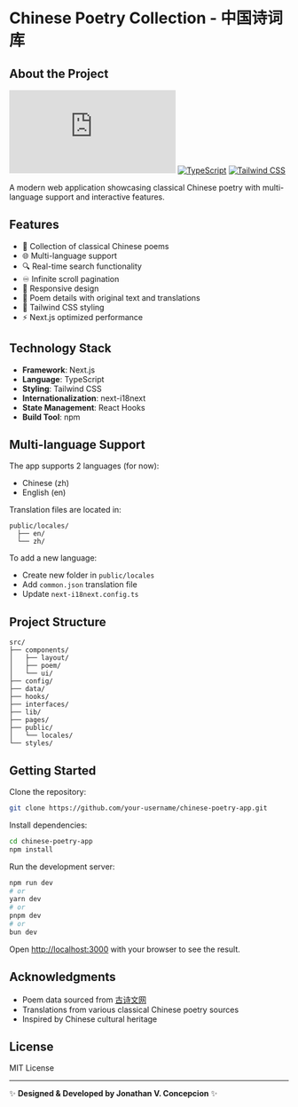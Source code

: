 # Chinese Poetry Collection - 中国诗词库

## About the Project

[![Next.js](https://img.shields.io/badge/Next.js-15.3.^+-black?logo=next.js)](https://nextjs.org/)
[![TypeScript](https://img.shields.io/badge/TypeScript-5.1+-3178C6?logo=typescript)](https://www.typescriptlang.org/)
[![Tailwind CSS](https://img.shields.io/badge/Tailwind_CSS-3.3+-06B6D4?logo=tailwind-css)](https://tailwindcss.com/)

A modern web application showcasing classical Chinese poetry with multi-language support and interactive features.

## Features

- 📜 Collection of classical Chinese poems
- 🌐 Multi-language support
- 🔍 Real-time search functionality
- ♾️ Infinite scroll pagination
- 📱 Responsive design
- 📖 Poem details with original text and translations
- 🎨 Tailwind CSS styling
- ⚡ Next.js optimized performance

## Technology Stack

- **Framework**: Next.js
- **Language**: TypeScript
- **Styling**: Tailwind CSS
- **Internationalization**: next-i18next
- **State Management**: React Hooks
- **Build Tool**: npm

## Multi-language Support
The app supports 2 languages (for now):

- Chinese (zh)
- English (en)

Translation files are located in:
```
public/locales/
  ├── en/
  └── zh/
```

To add a new language:

- Create new folder in `public/locales`
- Add `common.json` translation file
- Update `next-i18next.config.ts`

## Project Structure
```
src/
├── components/
│   ├── layout/
│   ├── poem/
│   └── ui/
├── config/
├── data/
├── hooks/
├── interfaces/
├── lib/
├── pages/
├── public/
│   └── locales/
└── styles/
```

## Getting Started

Clone the repository:
```bash
git clone https://github.com/your-username/chinese-poetry-app.git
```

Install dependencies:
```bash
cd chinese-poetry-app
npm install
```

Run the development server:

```bash
npm run dev
# or
yarn dev
# or
pnpm dev
# or
bun dev
```

Open [http://localhost:3000](http://localhost:3000) with your browser to see the result.

## Acknowledgments

- Poem data sourced from [古诗文网](https://www.gushiwen.cn)
- Translations from various classical Chinese poetry sources
- Inspired by Chinese cultural heritage

## License
MIT License

---
✨ **Designed & Developed by Jonathan V. Concepcion** ✨
